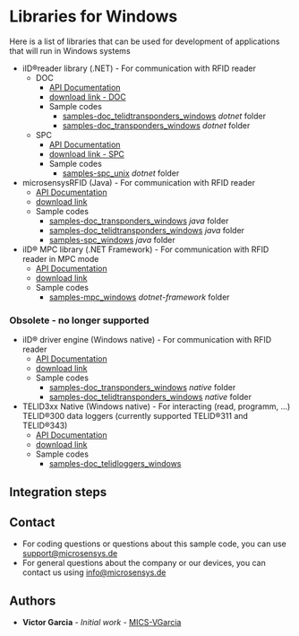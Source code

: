 # Libraries for Windows
Here is a list of libraries that can be used for development of applications that will run in Windows systems

* iID®reader library (.NET) - For communication with RFID reader
    * DOC
        * [API Documentation](https://www.microsensys.de/downloads/DevSamples/Libraries/Windows/iIDReaderLibrary%20-%20.NET%20library/APIDoc_DocInterfaceControl_1.0_E.pdf)
        * [download link - DOC](https://www.nuget.org/packages/Microsensys.iIDReaderLibrary.DocInterfaceControl/)
        * Sample codes
            * [samples-doc_telidtransponders_windows](https://github.com/Micro-Sensys/samples-doc_transponders_windows) *dotnet* folder
            * [samples-doc_transponders_windows](https://github.com/Micro-Sensys/samples-doc_telidtransponders_windows) *dotnet* folder
    * SPC
        * [API Documentation](https://www.microsensys.de/downloads/DevSamples/Libraries/Windows/iIDReaderLibrary%20-%20.NET%20library/APIDoc_SpcInterfaceControl_1.0_E.pdf)
        * [download link - SPC](https://www.nuget.org/packages/Microsensys.iIDReaderLibrary.SpcInterfaceControl/)
        * Sample codes
            * [samples-spc_unix](https://github.com/Micro-Sensys/samples-spc_unix) *dotnet* folder 
* microsensysRFID (Java) - For communication with RFID reader
    * [API Documentation](https://www.microsensys.de/downloads/DevSamples/Libraries/Windows/microsensysRFID%20-%20jar%20library/APIDoc%20MicroSensys%20iID3000%20Java%20API%20-%20Windows%20E6_6.pdf)
    * [download link](https://www.microsensys.de/downloads/DevSamples/Libraries/Windows/microsensysRFID%20-%20jar%20library/)
    * Sample codes
        * [samples-doc_transponders_windows](https://github.com/Micro-Sensys/samples-doc_transponders_windows) *java* folder
        * [samples-doc_telidtransponders_windows](https://github.com/Micro-Sensys/samples-doc_telidtransponders_windows) *java* folder
        * [samples-spc_windows](https://github.com/Micro-Sensys/samples-spc_windows) *java* folder
* iID® MPC library (.NET Framework) - For communication with RFID reader in MPC mode
    * [API Documentation](https://www.microsensys.de/downloads/DevSamples/Libraries/Windows/iID%20MPC%20-%20.NET%20library/APIDoc_microsensysMPC-1.2.0.0-E.pdf)
    * [download link](https://www.microsensys.de/downloads/DevSamples/Libraries/Windows/iID%20MPC%20-%20.NET%20library/)
    * Sample codes
        * [samples-mpc_windows](https://github.com/Micro-Sensys/samples-mpc_windows) *dotnet-framework* folder

### Obsolete - no longer supported
* iID® driver engine (Windows native) - For communication with RFID reader
    * [API Documentation](https://www.microsensys.de/downloads/DevSamples/Libraries/Windows/iID%20driver%20engine%20-%20Native%20driver/APIDoc_iIDDriver3000PRO_1059_E.pdf)
    * [download link](https://www.microsensys.de/downloads/DevSamples/Libraries/Windows/iID%20driver%20engine%20-%20Native%20driver/)
    * Sample codes
        * [samples-doc_transponders_windows](https://github.com/Micro-Sensys/samples-doc_transponders_windows) *native* folder
        * [samples-doc_telidtransponders_windows](https://github.com/Micro-Sensys/samples-doc_telidtransponders_windows) *native* folder
* TELID3xx Native (Windows native) - For interacting (read, programm, ...) TELID®300 data loggers (currently supported TELID®311 and TELID®343)
    * [API Documentation](https://www.microsensys.de/downloads/DevSamples/Libraries/Windows/TELID300%20-%20native%20library/APIDoc_TELID3xx_native_driver_TP_16_E.pdf)
    * [download link](https://www.microsensys.de/downloads/DevSamples/Libraries/Windows/TELID300%20-%20native%20library/)
    * Sample codes
        * [samples-doc_telidloggers_windows](https://github.com/Micro-Sensys/samples-doc_telidloggers_windows)

## Integration steps

## Contact
* For coding questions or questions about this sample code, you can use [support@microsensys.de](mailto:support@microsensys.de)
* For general questions about the company or our devices, you can contact us using [info@microsensys.de](mailto:info@microsensys.de)

## Authors

* **Victor Garcia** - *Initial work* - [MICS-VGarcia](https://github.com/MICS-VGarcia/)
